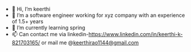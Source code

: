 - 👋 Hi, I’m keerthi
- 👀 I’m a software engineer working for xyz company with an experience of 1.5+ years
- 🌱 I’m currently learning spring 
- 📫 Can contact me via linkedin-https://www.linkedin.com/in/keerthi-k-821703165/ or mail me @keerthirao1144@gmail.com

